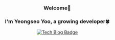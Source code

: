 <div align="center">
 
### Welcome👋
### I'm Yeongseo Yoo, a growing developer🍀


 [![Tech Blog Badge](http://img.shields.io/badge/-Tech%20blog-black?style=flat-square&logo=github&link=https://zzsza.github.io/)](https://zzsza.github.io/)

</div>
